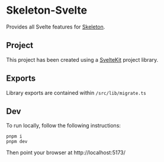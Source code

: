 # Skeleton-Svelte

Provides all Svelte features for [Skeleton](https://skeleton.dev/).

## Project

This project has been created using a [SvelteKit](https://kit.svelte.dev/) project library.

## Exports

Library exports are contained within `/src/lib/migrate.ts`

## Dev

To run locally, follow the following instructions:

```
pnpm i
pnpm dev
```

Then point your browser at http://localhost:5173/
